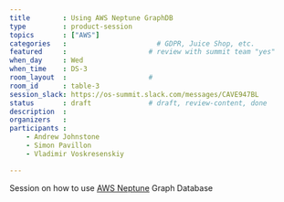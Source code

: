 ```yaml
---
title        : Using AWS Neptune GraphDB
type         : product-session
topics       : ["AWS"]
categories   :                      # GDPR, Juice Shop, etc.
featured     :                    # review with summit team "yes"
when_day     : Wed
when_time    : DS-3
room_layout  :                    #
room_id      : table-3
session_slack: https://os-summit.slack.com/messages/CAVE947BL
status       : draft              # draft, review-content, done
description  :
organizers   :
participants :
    - Andrew Johnstone
    - Simon Pavillon
    - Vladimir Voskresenskiy

---
```


Session on how to use [AWS Neptune](https://aws.amazon.com/neptune/) Graph Database

<!-- (add more details about DevSecOps Maturity Model here)

## WHY

(...)

## What

(...)

## Outcomes

(...)

## References

(...) -->
